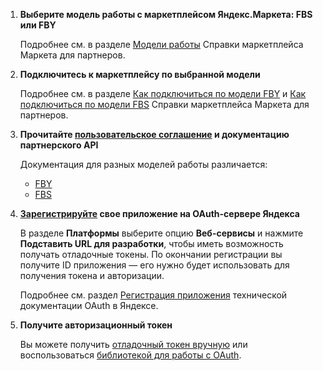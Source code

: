 1. **Выберите модель работы с маркетплейсом Яндекс.Маркета: FBS или FBY**
   
   Подробнее см. в разделе [Модели работы](https://yandex.ru/support/marketplace/models.html) Справки маркетплейса Маркета для партнеров.

2. **Подключитесь к маркетплейсу по выбранной модели**

   Подробнее см. в разделе [Как подключиться по модели FBY](https://yandex.ru/support/marketplace/how-to.html) и [Как подключиться по модели FBS](https://yandex.ru/support/marketplace/delivered-by-marketplace/how-to.html) Справки маркетплейса Маркета для партнеров.
   
3. **Прочитайте [пользовательское соглашение](https://yandex.ru/legal/market_api_partner/) и документацию партнерского API**

   Документация для разных моделей работы различается:
   
   - [FBY](https://yandex.ru/dev/market/partner-marketplace/doc/dg/concepts/about-docpage/)
   - [FBS](https://yandex.ru/dev/market/partner-marketplace-cd/doc/dg/concepts/about-docpage/)
   
3. **[Зарегистрируйте](https://oauth.yandex.ru/client/new) свое приложение на OAuth-сервере Яндекса**

   В разделе **Платформы** выберите опцию **Веб-сервисы** и нажмите **Подставить URL для разработки**, чтобы иметь возможность получать отладочные токены. По окончании регистрации вы получите ID приложения — его нужно будет использовать для получения токена и авторизации. 
   
   Подробнее см. раздел [Регистрация приложения](https://tech.yandex.ru/oauth/doc/dg/tasks/register-client-docpage/) технической документации OAuth в Яндексе.

4. **Получите авторизационный токен**

   Вы можете получить [отладочный токен вручную](https://yandex.ru/dev/oauth/doc/dg/tasks/get-oauth-token-docpage/) или воспользоваться [библиотекой для работы с OAuth](https://github.com/yandex-market/yandex-market-php-oauth).

